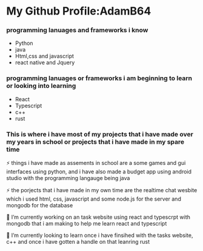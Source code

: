 # My Github Profile:AdamB64
<h3>programming lanuages and frameworks i know</h3>
<ul>
  <li>Python</li>
  <li>java</li>
  <li>Html,css and javascript</li>
  <li>react native and Jquery</li>
</ul>
<h3>programming lanuages or frameworks i am beginning to learn or looking into learning</h3>
<ul>
  <li>React</li>
  <li>Typescript</li>
  <li>c++</li>
  <li>rust</li>
</ul>
<h3>This is where i have most of my projects that i have made over my years in school or projects that i have made in my spare time</h3>
<p>⚡ things i have made as assements in school are a some games and gui interfaces using python, and i have also made a budget app using android studio with the programming langauge being java</p>
<p>⚡ the porjects that i have made in my own time are the realtime chat wesbite which i used html, css, javascript and some node.js for the server and mongodb for the database </p>
<p>🔭 I’m currently working on an task website using react and typescrpt with mongodb that i am making to help me learn react and typescript</p>
<p>🌱 I’m currently looking to learn once i have finsihed with the tasks website, c++ and once i have gotten a handle on that leanring rust</p>

